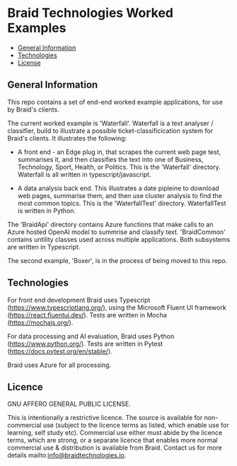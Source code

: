 # Braid Technologies Worked Examples
- [General Information](#general-information)
- [Technologies](#technologies)
- [License](#license)

## General Information

This repo contains a set of end-end worked example applications, for use by Braid's clients. 

The current worked example is 'Waterfall'. Waterfall is a text analyser / classifier, build to illustrate a possible ticket-classificication system for Braid's clients. It illustrates the following:

- A front end - an Edge plug in, that scrapes the current web page test, summarises it, and then classifies the text into one of Business, Technology, Sport, Health, or Politics. This is the 'Waterfall' directory. Waterfall is all written in typescript/javascript. 

- A data analysis back end. This illustrates a date pipleine to download web pages, summarise them, and then use cluster analysis to find the most common topics. This is the 'WaterfallTest' directory. WaterfallTest is written in Python. 

The 'BraidApi' directory contains Azure functions that make calls to an Azure hosted OpenAI model to summrise and classify text. 'BraidCommon' contains untility classes used across multiple applications. Both subsystems are written in Typescript. 

The second example, 'Boxer', is in the process of being moved to this repo. 

## Technologies

For front end development Braid uses Typescript (https://www.typescriptlang.org/), using the Microsoft Fluent UI framework (https://react.fluentui.dev/). Tests are written in Mocha (https://mochajs.org/).

For data processing and AI evaluation, Braid uses Python (https://www.python.org/). Tests are written in Pytest (https://docs.pytest.org/en/stable/).

Braid uses Azure for all processing. 

## Licence
GNU AFFERO GENERAL PUBLIC LICENSE.

This is intentionally a restrictive licence. The source is  available for non-commercial use (subject to the licence terms as listed, which enable use for learning, self study etc). Commercial use either must abide by the licence terms, which are strong, or a separate licence that enables more normal commercial use & distribution is available from Braid. Contact us for more details mailto:info@braidtechnologies.io.
